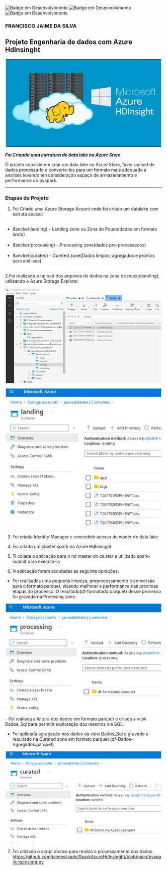 ![Badge em Desenvolvimento](https://img.shields.io/badge/Azure_Store-DataLake-blue)
![Badge em Desenvolvimento](https://img.shields.io/badge/Azure_HdInsinght-Cluster_Spark-green)
![Badge em Desenvolvimento](https://img.shields.io/badge/Jupyter-Notebook-blue)
### FRANCISCO JAIME DA SILVA


## Projeto Engenharia de dados com Azure HdInsinght


<p align="center"><img src="./images/Hdinsight.jpg" width="500"></p>

__*Foi Crianda uma estrutura de data lake no Azure Store*__

O projeto consiste em criar um data lake no Azure Store, fazer upload de dados processa-lo e converte-los para um formato mais adequado a analises levando em consideração espaço de armazenamento e performance do pyspark. 

---

### Etapas do Projeto

1. Foi Criado uma Azure Storage Acount onde foi criado um datalake com estruta abaixo:

<ul>
  <li>Bancket(landing) - Landing zone ou Zona de Pouso(dados em formato bruto)</li>
  <li>Bancket(processing) - Processing zone(dados pre-processados)</li>
  <li>Bancket(curated) - Cureted zone(Dados limpos, agregados e prontos para análises)</li>  
</ul> 
2.Foi realizado o upload dos arquivos de dados na zona de pouso(landing), utilizando o Azure Storage Explorer.

<p align="center"><img src="./images/AzureStorageExlorer.png" width="500"></p>

<p align="center"><img src="./images/landing.png" width="500"></p>

3. Foi criada Identity Manager e concedido acesso de woner do data lake
4. Foi criado um cluster spark no Azure HdInsinght 

5. Fi coiada a aplicação para o nó master do cluster e utilizado spark-submit para executa-la
6. N aplicação foram excutadas as seguinte oprações:
  - Foi realizadas uma pequena limpeza, preprocessamento e conversão para o formato parquet, visando melhorar a performance nas proximas etapas do processo. O resultado(df-formatado.parquet) desse processo foi gravado na Proessing zone.
<p align="center"><img src="./images/processing.png" width="500"></p>
  - Foi realiada a leitura dos dados em formato parquet e criada a view Dados_Sql para permitir exploração dos mesmos via SQL.

  - Foi aplicada agragação nos dados da view Dados_Sql e gravado o resultado na Curated zone em formato parquet.(df-Dados-Agregados.parquet)
  <p align="center"><img src="./images/curated.png" width="500"></p>

7. Foi utiizado o script abaixo para realiza o processamento dos dados.
<https://github.com/jaimesilvads/SparkAzureHdInsinght/blob/main/pyspark-hdinsight.py>

